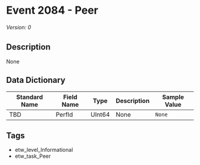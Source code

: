 # Event 2084 - Peer
###### Version: 0

## Description
None

## Data Dictionary
|Standard Name|Field Name|Type|Description|Sample Value|
|---|---|---|---|---|
|TBD|PerfId|UInt64|None|`None`|

## Tags
* etw_level_Informational
* etw_task_Peer